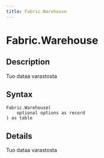```yaml
---
title: Fabric.Warehouse
---
```


# Fabric.Warehouse


## Description

Tuo dataa varastosta


## Syntax

```powerquery
Fabric.Warehouse(
    optional options as record
) as table
```


## Details

Tuo dataa varastosta


